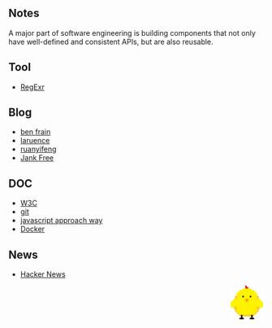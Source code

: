 ## Notes

A major part of software engineering is building components that not only have well-defined and consistent APIs, but are also reusable.

## Tool

- [RegExr](https://regexr.com/)

## Blog

- [ben frain](https://benfrain.com/blog/)
- [laruence](http://www.laruence.com/)
- [ruanyifeng](http://www.ruanyifeng.com/blog/)
- [Jank Free](http://jankfree.org/)

## DOC

- [W3C](https://www.w3.org/)
- [git](https://git-scm.com/book/zh/)
- [javascript approach way](https://github.com/airbnb/javascript)
- [Docker](https://docs.docker.com/)

## News

- [Hacker News](https://news.ycombinator.com/)

<p align="end"><img width="69" src="./img/jandan.svg" /></p>
